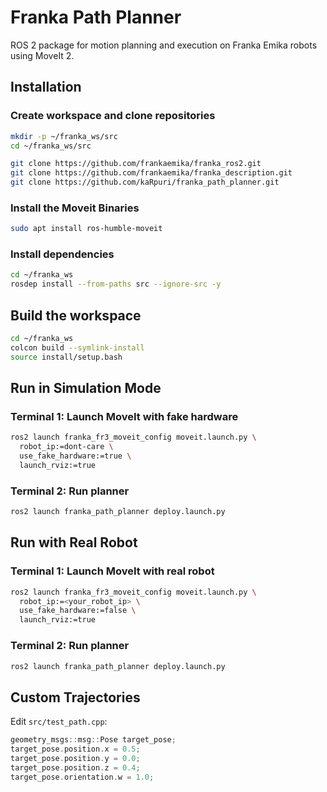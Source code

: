 # Franka Path Planner

ROS 2 package for motion planning and execution on Franka Emika robots using MoveIt 2.



## Installation

### Create workspace and clone repositories

```bash
mkdir -p ~/franka_ws/src
cd ~/franka_ws/src

git clone https://github.com/frankaemika/franka_ros2.git
git clone https://github.com/frankaemika/franka_description.git
git clone https://github.com/kaRpuri/franka_path_planner.git
```

### Install the Moveit Binaries


```bash
sudo apt install ros-humble-moveit
```

### Install dependencies

```bash
cd ~/franka_ws
rosdep install --from-paths src --ignore-src -y
```

## Build the workspace

```bash
cd ~/franka_ws
colcon build --symlink-install
source install/setup.bash
```

## Run in Simulation Mode

### Terminal 1: Launch MoveIt with fake hardware

```bash
ros2 launch franka_fr3_moveit_config moveit.launch.py \
  robot_ip:=dont-care \
  use_fake_hardware:=true \
  launch_rviz:=true
```

### Terminal 2: Run planner

```bash
ros2 launch franka_path_planner deploy.launch.py
```

## Run with Real Robot

### Terminal 1: Launch MoveIt with real robot

```bash
ros2 launch franka_fr3_moveit_config moveit.launch.py \
  robot_ip:=<your_robot_ip> \
  use_fake_hardware:=false \
  launch_rviz:=true
```

### Terminal 2: Run planner

```bash
ros2 launch franka_path_planner deploy.launch.py
```

## Custom Trajectories

Edit `src/test_path.cpp`:

```cpp
geometry_msgs::msg::Pose target_pose;
target_pose.position.x = 0.5;
target_pose.position.y = 0.0;
target_pose.position.z = 0.4;
target_pose.orientation.w = 1.0;
```
